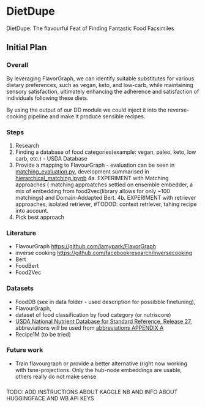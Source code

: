 # DietDupe
DietDupe: The flavourful Feat of Finding Fantastic Food Facsimiles

## Initial Plan

### Overall

By leveraging FlavorGraph, we can identify suitable substitutes for various
dietary preferences, such as vegan, keto, and low-carb, while maintaining
sensory satisfaction, ultimately enhancing the adherence and satisfaction of
individuals following these diets.

By using the output of our DD module we could inject it into the reverse-cooking
pipeline and make it produce sensible recipes.

### Steps

1. Research
2. Finding a database of food categories(example: vegan, paleo, keto, low carb,
   etc.) -  USDA Database
3. Provide a mapping to FlavourGraph - evaluation can be seen in [matching_evaluation.py](notebooks\matching_evaluation.ipynb), development summarised in [hierarchical_matching.ipynb](notebooks\hierarchical_matching.ipynb)
4a. EXPERIMENT with Matching approaches ( matching approatches settled on ensemble embedder, a mix of embedding from food2vec(library allows for only ~100 matchings) and Domain-Addapted Bert.
4b. EXPERIMENT with retriever approaches, isolated retriever, #TODOD: context retriever, tahing recipe into account.
5. Pick best approach 

### Literature

- FlavourGraph <https://github.com/lamypark/FlavorGraph>
- inverse cooking <https://github.com/facebookresearch/inversecooking>
- Bert
- FoodBert
- Food2Vec

### Datasets

- FoodDB (see in data folder - used description for possibble finetuning),
- FlavourGraph,
- dataset of food classification by food category (or nutriscore)
- [USDA National Nutrient Database for Standard Reference, Release 27](http://www.ars.usda.gov/ba/bhnrc/ndl), abbreviations will be used from [abbreviations APPENDIX A](https://data.nal.usda.gov/dataset/composition-foods-raw-processed-prepared-usda-national-nutrient-database-standard-referen-14)
- Recipe1M (to be tried)

### Future work
- Train flavourgraph or provide a better alternative (right now working with tsne-projections. Only the hub-node embeddings are usable, others really do not make sense
### 
TODO: ADD INSTRUCTIONS ABOUT KAGGLE NB AND INFO ABOUT HUGGINGFACE AND WB API KEYS
